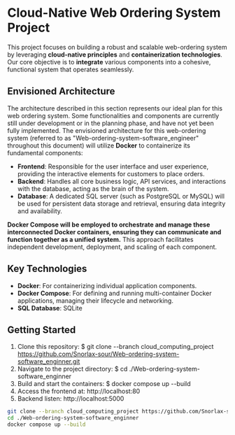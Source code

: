 # Cloud-Native Web Ordering System Project

This project focuses on building a robust and scalable web-ordering system by leveraging **cloud-native principles** and **containerization technologies**. Our core objective is to **integrate** various components into a cohesive, functional system that operates seamlessly.

## Envisioned Architecture

The architecture described in this section represents our ideal plan for this web ordering system. Some functionalities and components are currently still under development or in the planning phase, and have not yet been fully implemented. The envisioned architecture for this web-ordering system (referred to as "Web-ordering-system-software_engineer" throughout this document) will utilize **Docker** to containerize its fundamental components:

* **Frontend**: Responsible for the user interface and user experience, providing the interactive elements for customers to place orders.
* **Backend**: Handles all core business logic, API services, and interactions with the database, acting as the brain of the system.
* **Database**: A dedicated SQL server (such as PostgreSQL or MySQL) will be used for persistent data storage and retrieval, ensuring data integrity and availability.

**Docker Compose will be employed to orchestrate and manage these interconnected Docker containers, ensuring they can communicate and function together as a unified system.** This approach facilitates independent development, deployment, and scaling of each component.

## Key Technologies

* **Docker**: For containerizing individual application components.
* **Docker Compose**: For defining and running multi-container Docker applications, managing their lifecycle and networking.
* **SQL Database**: SQLite

## Getting Started

1.  Clone this repository: $ git clone --branch cloud_computing_project https://github.com/Snorlax-sour/Web-ordering-system-software_enginner.git
2.  Navigate to the project directory: $ cd ./Web-ordering-system-software_enginner
3.  Build and start the containers: $ docker compose up --build
4.  Access the frontend at: http://localhost:80
5.  Backend listen: http://localhost:5000

``` bash
git clone --branch cloud_computing_project https://github.com/Snorlax-sour/Web-ordering-system-software_enginner.git
cd ./Web-ordering-system-software_enginner
docker compose up --build
```



